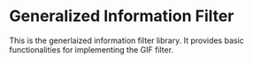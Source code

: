 Generalized Information Filter
==============================

This is the generlaized information filter library. It provides basic functionalities for implementing the GIF filter.